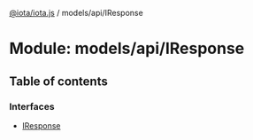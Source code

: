 [@iota/iota.js](../README.md) / models/api/IResponse

# Module: models/api/IResponse

## Table of contents

### Interfaces

- [IResponse](../interfaces/models/api/iresponse.iresponse.md)
